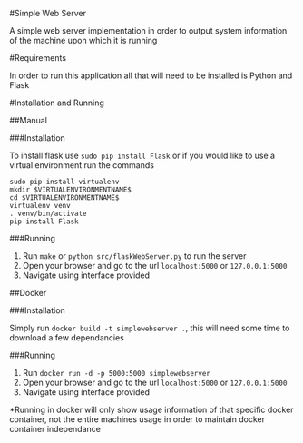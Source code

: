 #Simple Web Server

A simple web server implementation in order to output system information of the machine upon which it is running

#Requirements

In order to run this application all that will need to be installed is Python and Flask

#Installation and Running

##Manual

###Installation

To install flask use `sudo pip install Flask` or if you would like to use a virtual environment run the commands

    sudo pip install virtualenv
    mkdir $VIRTUALENVIRONMENTNAME$
    cd $VIRTUALENVIRONMENTNAME$
    virtualenv venv
    . venv/bin/activate
    pip install Flask
    
###Running

1. Run `make` or `python src/flaskWebServer.py` to run the server
2. Open your browser and go to the url `localhost:5000` or `127.0.0.1:5000`
3. Navigate using interface provided

##Docker

###Installation

Simply run `docker build -t simplewebserver .`, this will need some time to download a few dependancies

###Running

1. Run `docker run -d -p 5000:5000 simplewebserver`
2. Open your browser and go to the url `localhost:5000` or `127.0.0.1:5000`
3. Navigate using interface provided

*Running in docker will only show usage information of that specific docker container, not the entire machines usage in order to maintain docker container independance
